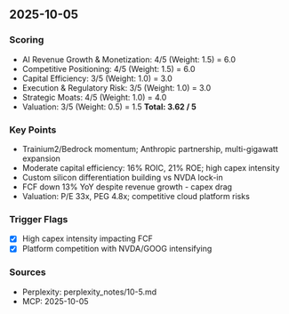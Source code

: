 ## 2025-10-05

### Scoring
- AI Revenue Growth & Monetization: 4/5 (Weight: 1.5) = 6.0
- Competitive Positioning: 4/5 (Weight: 1.5) = 6.0
- Capital Efficiency: 3/5 (Weight: 1.0) = 3.0
- Execution & Regulatory Risk: 3/5 (Weight: 1.0) = 3.0
- Strategic Moats: 4/5 (Weight: 1.0) = 4.0
- Valuation: 3/5 (Weight: 0.5) = 1.5
**Total: 3.62 / 5**

### Key Points
- Trainium2/Bedrock momentum; Anthropic partnership, multi-gigawatt expansion
- Moderate capital efficiency: 16% ROIC, 21% ROE; high capex intensity
- Custom silicon differentiation building vs NVDA lock-in
- FCF down 13% YoY despite revenue growth - capex drag
- Valuation: P/E 33x, PEG 4.8x; competitive cloud platform risks

### Trigger Flags
- [x] High capex intensity impacting FCF
- [x] Platform competition with NVDA/GOOG intensifying

### Sources
- Perplexity: perplexity_notes/10-5.md
- MCP: 2025-10-05
